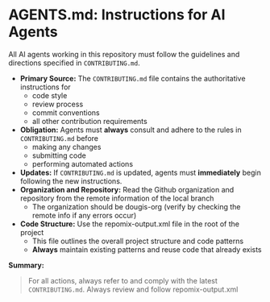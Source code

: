 # AGENTS.md: Instructions for AI Agents

All AI agents working in this repository must follow the guidelines and directions specified in `CONTRIBUTING.md`.

- **Primary Source:** The `CONTRIBUTING.md` file contains the authoritative instructions for
  - code style
  - review process
  - commit conventions
  - all other contribution requirements
- **Obligation:** Agents must **always** consult and adhere to the rules in `CONTRIBUTING.md` before
  - making any changes
  - submitting code
  - performing automated actions
- **Updates:** If `CONTRIBUTING.md` is updated, agents must **immediately** begin following the new instructions.
- **Organization and Repository:** Read the Github organization and repository from the remote information of the local branch
  - The organization should be dougis-org (verify by checking the remote info if any errors occur)
- **Code Structure:** Use the repomix-output.xml file in the root of the project
  - This file outlines the overall project structure and code patterns
  - **Always** maintain existing patterns and reuse code that already exists

**Summary:**

> For all actions, always refer to and comply with the latest `CONTRIBUTING.md`.
> Always review and follow repomix-output.xml
